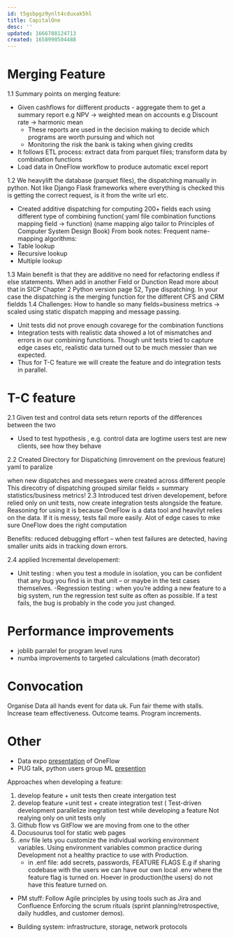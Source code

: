 ```yaml
---
id: t5gsbpgz9ynlt4cduxak5hl
title: CapitalOne
desc: ''
updated: 1666708124713
created: 1658990504488
---
```


# Merging Feature
1.1 Summary points on merging feature:
- Given cashflows for diifferent products - aggregate them to get a summary report
    e.g NPV -> weighted mean on accounts
    e.g Discount rate -> harmonic mean
    - These reports are used in the decision making to decide which programs are
        worth  pursuing and which not 
    -  Monitoring the risk the bank is taking when giving credits
- It follows ETL process: extract data from parquet files; transform data by
combination functions
- Load data in OneFlow workflow to produce automatic excel report

1.2  We heavylift the database (parquet files), the dispatching manually in python. Not like Django Flask frameworks where everything is checked this is getting the correct request, is it from the write url etc. 
- Created additive dispatching for computing 200+ fields each using different type of  combining function( yaml file combination  functions mapping field -> function) (name mapping algo tailor to Principles of Computer System Design Book) From book notes: Frequent name-mapping algorithms:
- Table lookup
- Recursive lookup
- Multiple lookup

1.3 Main benefit is that they are additive no need for refactoring endless if else statements. When add in another Field or Dunction
Read more about that in SICP Chapter 2 Python version page 52, Type dispatching. In your case the dispatching is the merging function for the different CFS and CRM fieldds
1.4 Challenges: How to handle so many fields=business metrics -> scaled using static 
dispatch mapping and message passing.
- Unit tests did not prove enough covarege for the combination functions
- Integration tests with realistic data showed a lot of mismatches and errors in our combining functions. Though unit tests tried to capture edge cases etc, realistic data turned out to be much messier than we expected.
- Thus for T-C feature we will create the feature and do integration tests in parallel.

# T-C feature
2.1 Given  test and control data sets return reports of the differences between the two
- Used to test hypothesis , e.g. control data are logtime users test are new clients, see how 
they behave

2.2 Created  Directory for Dispatiching (imrovement on the previous feature) yaml to paralize   

when new dispatches and messegaes were created across different people
This direcotry of dispatching grouped similar fields = summary statistics/business metrics!
2.3 Introduced test driven developement, before relied only on unit tests, now create integration tests alongside the feature. Reasoning for using it is because OneFlow is a data tool and heavilyt relies on the data. If it is messy, tests fail more easily. Alot of edge cases to mke sure OneFlow does the right computation

Benefits: 
reduced debugging effort – when test failures are detected, having smaller units aids in tracking down errors.

2.4 applied Incremental developement:
- Unit testing : when you test a module in isolation, you can be confident that any bug you find is in that unit – or
maybe in the test cases themselves.
-Regression testing : when you’re adding a new feature to a big system, run the regression test suite as often as
possible. If a test fails, the bug is probably in the code you just changed.

# Performance improvements

- joblib parralel for program level runs
- numba improvements to targeted calculations (math decorator)


# Convocation

Organise Data all hands event for data uk. Fun fair theme with stalls. Increase team effectiveness. Outcome teams. Program increments.


# Other

- Data expo [presentation](https://drive.google.com/drive/folders/1VT4c2V9zxzlYeKot3dV6I4j-HhLwcE7f) of OneFlow
- PUG talk, python users group ML [presention](https://drive.google.com/drive/folders/1VT4c2V9zxzlYeKot3dV6I4j-HhLwcE7f)

 Approaches when developing a feature:
1. develop feature + unit tests
    then create intergation test
2. develop feature +unit test + create integration test ( Test-driven development 
    parallelize inegration test while developing a feature
    Not realying only on unit tests only
3. Github flow vs GitFlow we are moving from one to the other
4. Docusourus tool for static web pages
5. .env file lets you customize the individual working environment variables.
    Using environment variables  common practice during Development not a healthy 
    practice to use with Production.
    - in .enf file: add secrets, passwords, FEATURE FLAGS
    E.g if sharing codebase with the users we can have our own local .env where the     
    feature flag is turned on. Hoever in production(the users) do not have this feature
    turned on.
- PM stuff:
Follow Agile principles by using tools such as Jira and Confluence Enforcing the scrum rituals (sprint planning/retrospective, daily huddles, and customer demos). 

- Building system: infrastructure, storage, network protocols